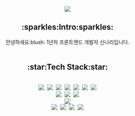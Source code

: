 <div align=center>
  <img src="https://capsule-render.vercel.app/api?type=waving&color=B9CBE1&height=300&section=header&text=nari's%20GitHub&fontSize=80" />
  <h2>:sparkles:Intro:sparkles:</h2>
  안녕하세요:blush: 1년차 프론트엔드 개발자 신나리입니다.
  </br></br>
  <h2>:star:Tech Stack:star:</h2>
  </br>
  <img src="https://img.shields.io/badge/JavaScript-F7DF1E?style=flat&logo=JavaScript&logoColor=white"/>&nbsp;
  <img src="https://img.shields.io/badge/React-61DAFB?style=flat&logo=React&logoColor=white"/>&nbsp;
  <img src="https://img.shields.io/badge/Vue.js-4FC08D?style=flat&logo=Vue.js&logoColor=white"/>&nbsp;
  <img src="https://img.shields.io/badge/TypeScript-3178C6?style=flat&logo=TypeScript&logoColor=white"/>&nbsp;
  <img src="https://img.shields.io/badge/HTML-E34F26?style=flat&logo=HTML5&logoColor=white"/>&nbsp;
  <img src="https://img.shields.io/badge/CSS-1572B6?style=flat&logo=CSS3&logoColor=white"/>&nbsp;
  <img src="https://img.shields.io/badge/styled-components-DB7093?style=flat&logo=styled-components&logoColor=white"/>
	 </br>
  <img src="https://img.shields.io/badge/Node.js-339933?style=flat&logo=Node.js&logoColor=white"/>&nbsp;
  <img src="https://img.shields.io/badge/MongoDB-47A248?style=flat&logo=MongoDB&logoColor=white"/>&nbsp;
  <img src="https://img.shields.io/badge/Nest.js-E0234E?style=flat&logo=NestJS&logoColor=white"/>
	 </br>
  <img src="https://img.shields.io/badge/Jenkins-D24939?style=flat&logo=Jenkins&logoColor=white"/>
 </br>
  <img src="https://img.shields.io/badge/Jira-0052CC?style=flat&logo=Jira&logoColor=white"/>&nbsp;
  <img src="https://img.shields.io/badge/Confluence-172B4D?style=flat&logo=Confluence&logoColor=white"/>&nbsp;
  <img src="https://img.shields.io/badge/Bitbucket-0052CC?style=flat&logo=Bitbucket&logoColor=white"/>&nbsp;
  <img src="https://img.shields.io/badge/Git-F05032?style=flat&logo=Git&logoColor=white"/>
</div>
